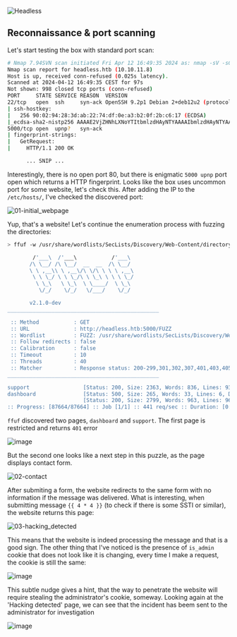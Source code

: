 ![Headless](https://github.com/amalcew/htb-writeups/assets/73908014/9951c127-994a-4993-b32a-76f17c72ea1e)

## Reconnaissance & port scanning

Let's start testing the box with standard port scan:

```bash
# Nmap 7.94SVN scan initiated Fri Apr 12 16:49:35 2024 as: nmap -sV -sC --open -vvv -oA logs/initial_recon/initial 10.10.11.8
Nmap scan report for headless.htb (10.10.11.8)
Host is up, received conn-refused (0.025s latency).
Scanned at 2024-04-12 16:49:35 CEST for 97s
Not shown: 998 closed tcp ports (conn-refused)
PORT     STATE SERVICE REASON  VERSION
22/tcp   open  ssh     syn-ack OpenSSH 9.2p1 Debian 2+deb12u2 (protocol 2.0)
| ssh-hostkey: 
|   256 90:02:94:28:3d:ab:22:74:df:0e:a3:b2:0f:2b:c6:17 (ECDSA)
|_ecdsa-sha2-nistp256 AAAAE2VjZHNhLXNoYTItbmlzdHAyNTYAAAAIbmlzdHAyNTYAAABBBJXBmWeZYo1LR50JTs8iKyICHT76i7+fBPoeiKDXRhzjsfMWruwHrosHoSwRxiqUdaJYLwJgWOv+jFAB45nRQHw=
5000/tcp open  upnp?   syn-ack
| fingerprint-strings: 
|   GetRequest: 
|     HTTP/1.1 200 OK

      ... SNIP ...
```

Interestingly, there is no open port 80, but there is enigmatic `5000 upnp` port open which returns a HTTP fingerprint. Looks like the box uses uncommon port for some website, let's check this.
After adding the IP to the `/etc/hosts/`, I've checked the discovered port:

![01-initial_webpage](https://github.com/amalcew/htb-writeups/assets/73908014/f1a1624b-cff8-413b-afee-115ae4ab2b8e)

Yup, that's a website! Let's continue the enumeration process with fuzzing the directories:

```bash
> ffuf -w /usr/share/wordlists/SecLists/Discovery/Web-Content/directory-list-2.3-small.txt:FUZZ -u http://headless.htb:5000/FUZZ

        /'___\  /'___\           /'___\       
       /\ \__/ /\ \__/  __  __  /\ \__/       
       \ \ ,__\\ \ ,__\/\ \/\ \ \ \ ,__\      
        \ \ \_/ \ \ \_/\ \ \_\ \ \ \ \_/      
         \ \_\   \ \_\  \ \____/  \ \_\       
          \/_/    \/_/   \/___/    \/_/       

       v2.1.0-dev
________________________________________________

 :: Method           : GET
 :: URL              : http://headless.htb:5000/FUZZ
 :: Wordlist         : FUZZ: /usr/share/wordlists/SecLists/Discovery/Web-Content/directory-list-2.3-small.txt
 :: Follow redirects : false
 :: Calibration      : false
 :: Timeout          : 10
 :: Threads          : 40
 :: Matcher          : Response status: 200-299,301,302,307,401,403,405,500
________________________________________________

support                 [Status: 200, Size: 2363, Words: 836, Lines: 93, Duration: 117ms]
dashboard               [Status: 500, Size: 265, Words: 33, Lines: 6, Duration: 77ms]
                        [Status: 200, Size: 2799, Words: 963, Lines: 96, Duration: 155ms]
:: Progress: [87664/87664] :: Job [1/1] :: 441 req/sec :: Duration: [0:06:20] :: Errors: 0 ::

```

`ffuf` discovered two pages, `dashboard` and `support`. The first page is restricted and returns `401` error 

![image](https://github.com/amalcew/htb-writeups/assets/73908014/02df8610-83d2-40f9-a072-063fd1320891)


But the second one looks like a next step in this puzzle, as the page displays contact form.

![02-contact](https://github.com/amalcew/htb-writeups/assets/73908014/428190e3-6d4a-4878-a70c-27e27f7f9d74)

After submiting a form, the website redirects to the same form with no information if the message was delivered. What is interesting, when submitting message `{{ 4 * 4 }}` (to check if there is some SSTI or similar), the website returns this page:

![03-hacking_detected](https://github.com/amalcew/htb-writeups/assets/73908014/fae73d7f-008a-4c7c-b6e2-22ed564ed6d0)

This means that the website is indeed processing the message and that is a good sign. The other thing that I've noticed is the presence of `is_admin` cookie that does not look like it is changing, every time I make a request, the cookie is still the same:

![image](https://github.com/amalcew/htb-writeups/assets/73908014/922916d9-ac2c-4048-b16e-162a2832227e)

This subtle nudge gives a hint, that the way to penetrate the website will require stealing the administrator's cookie, someway. Looking again at the 'Hacking detected' page, we can see that the incident has beem sent to the administrator for investigation

![image](https://github.com/amalcew/htb-writeups/assets/73908014/27e0f744-2634-4648-9f40-d0b51bb59db0)

